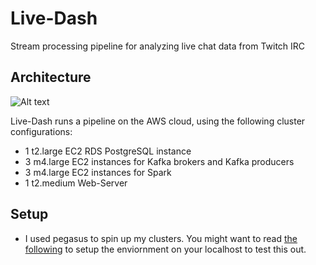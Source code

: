 # Live-Dash
Stream processing pipeline for analyzing live chat data from Twitch IRC

## Architecture
![Alt text](docs/pipeline.png "Architecture")

Live-Dash runs a pipeline on the AWS cloud, using the following cluster configurations:

- 1 t2.large EC2 RDS PostgreSQL instance
- 3 m4.large EC2 instances for Kafka brokers and Kafka producers
- 3 m4.large EC2 instances for Spark 
- 1 t2.medium Web-Server

## Setup
- I used pegasus to spin up my clusters. You might want to read [the following](src/README.md)
to setup the enviornment on your localhost to test this out. 

